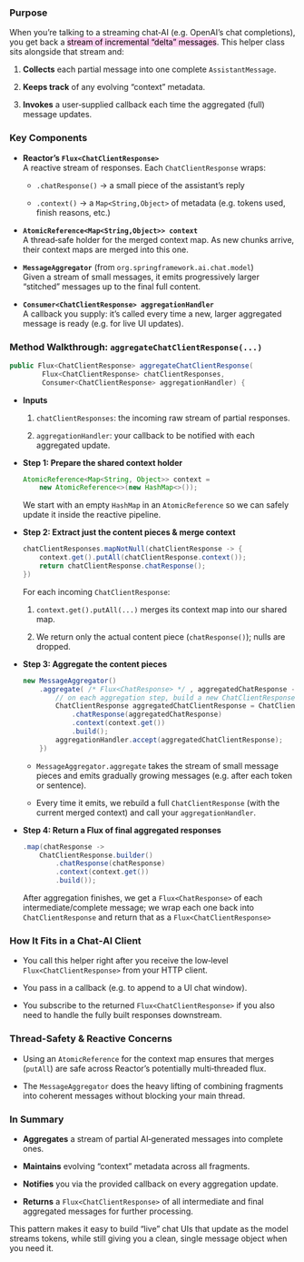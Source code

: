 ### Purpose

When you’re talking to a streaming chat‐AI (e.g. OpenAI’s chat completions), you get back a <mark style="background: #FFB8EBA6;">stream of incremental “delta” messages</mark>. This helper class sits alongside that stream and:

1. **Collects** each partial message into one complete `AssistantMessage`.
    
2. **Keeps track** of any evolving “context” metadata.
    
3. **Invokes** a user‐supplied callback each time the aggregated (full) message updates.


### Key Components

- **Reactor’s `Flux<ChatClientResponse>`**  
    A reactive stream of responses. Each `ChatClientResponse` wraps:
    
    - `.chatResponse()` → a small piece of the assistant’s reply
        
    - `.context()` → a `Map<String,Object>` of metadata (e.g. tokens used, finish reasons, etc.)
        
- **`AtomicReference<Map<String,Object>> context`**  
    A thread‐safe holder for the merged context map. As new chunks arrive, their context maps are merged into this one.
    
- **`MessageAggregator`** (from `org.springframework.ai.chat.model`)  
    Given a stream of small messages, it emits progressively larger “stitched” messages up to the final full content.
    
- **`Consumer<ChatClientResponse> aggregationHandler`**  
    A callback you supply: it’s called every time a new, larger aggregated message is ready (e.g. for live UI updates).

### Method Walkthrough: `aggregateChatClientResponse(...)`

```java
public Flux<ChatClientResponse> aggregateChatClientResponse(
        Flux<ChatClientResponse> chatClientResponses,
        Consumer<ChatClientResponse> aggregationHandler) {
```

- **Inputs**
    
    1. `chatClientResponses`: the incoming raw stream of partial responses.
        
    2. `aggregationHandler`: your callback to be notified with each aggregated update.
        
- **Step 1: Prepare the shared context holder**
    
    ```java
    AtomicReference<Map<String, Object>> context =
        new AtomicReference<>(new HashMap<>());
    ```
    
    We start with an empty `HashMap` in an `AtomicReference` so we can safely update it inside the reactive pipeline.
    
- **Step 2: Extract just the content pieces & merge context**
    
    ```java
    chatClientResponses.mapNotNull(chatClientResponse -> {
        context.get().putAll(chatClientResponse.context());
        return chatClientResponse.chatResponse();
    })
    ```
    
    For each incoming `ChatClientResponse`:
    
    1. `context.get().putAll(...)` merges its context map into our shared map.
        
    2. We return only the actual content piece (`chatResponse()`); nulls are dropped.
        
- **Step 3: Aggregate the content pieces**
    
    ```java
    new MessageAggregator()
        .aggregate( /* Flux<ChatResponse> */ , aggregatedChatResponse -> {
            // on each aggregation step, build a new ChatClientResponse
            ChatClientResponse aggregatedChatClientResponse = ChatClientResponse.builder()
                .chatResponse(aggregatedChatResponse)
                .context(context.get())
                .build();
            aggregationHandler.accept(aggregatedChatClientResponse);
        })
    ```
    
    - `MessageAggregator.aggregate` takes the stream of small message pieces and emits gradually growing messages (e.g. after each token or sentence).
        
    - Every time it emits, we rebuild a full `ChatClientResponse` (with the current merged context) and call your `aggregationHandler`.
        
- **Step 4: Return a Flux of final aggregated responses**
    
    ```java
    .map(chatResponse -> 
        ChatClientResponse.builder()
            .chatResponse(chatResponse)
            .context(context.get())
            .build());
    ```
    
    After aggregation finishes, we get a `Flux<ChatResponse>` of each intermediate/complete message; we wrap each one back into `ChatClientResponse` and return that as a `Flux<ChatClientResponse>`

### How It Fits in a Chat‐AI Client

- You call this helper right after you receive the low‐level `Flux<ChatClientResponse>` from your HTTP client.
    
- You pass in a callback (e.g. to append to a UI chat window).
    
- You subscribe to the returned `Flux<ChatClientResponse>` if you also need to handle the fully built responses downstream.

### Thread-Safety & Reactive Concerns

- Using an `AtomicReference` for the context map ensures that merges (`putAll`) are safe across Reactor’s potentially multi‐threaded flux.
    
- The `MessageAggregator` does the heavy lifting of combining fragments into coherent messages without blocking your main thread.

### In Summary

- **Aggregates** a stream of partial AI‐generated messages into complete ones.
    
- **Maintains** evolving “context” metadata across all fragments.
    
- **Notifies** you via the provided callback on every aggregation update.
    
- **Returns** a `Flux<ChatClientResponse>` of all intermediate and final aggregated messages for further processing.
    

This pattern makes it easy to build “live” chat UIs that update as the model streams tokens, while still giving you a clean, single message object when you need it.